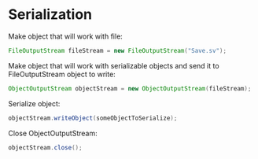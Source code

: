 Serialization
=============

Make object that will work with file:
```java
FileOutputStream fileStream = new FileOutputStream("Save.sv");
```

Make object that will work with serializable objects and send it to FileOutputStream object to write:
```java
ObjectOutputStream objectStream = new ObjectOutputStream(fileStream);
```

Serialize object:
```java
objectStream.writeObject(someObjectToSerialize);
```

Close ObjectOutputStream:
```java
objectStream.close();
```
